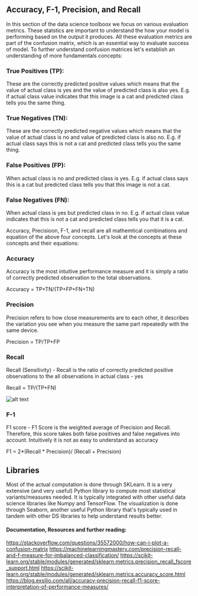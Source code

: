 ## Accuracy, F-1, Precision, and Recall

In this section of the data science toolboox we focus on various evaluation metrics. These statstics are important to understand the how your model is performing based on the output it produces. All these evaluation metrics are part of the confusion matrix, which is an essential way to evaluate success of model. To further understand confusion matrices let's establish an understanding of more fundamentals concepts:

### True Positives (TP):
These are the correctly predicted positive values which means that the value of actual class is yes and the value of predicted class is also yes. E.g. if actual class value indicates that this image is a cat and predicted class tells you the same thing.

### True Negatives (TN):
These are the correctly predicted negative values which means that the value of actual class is no and value of predicted class is also no. E.g. if actual class says this is not a cat and predicted class tells you the same thing.

### False Positives (FP):
When actual class is no and predicted class is yes. E.g. if actual class says this is a cat but predicted class tells you that this image is not a cat.

### False Negatives (FN):
When actual class is yes but predicted class in no. E.g. if actual class value indicates that this is not a cat and predicted class tells you that it is a cat.

Accuracy, Precisioon, F-1, and recall are all mathemtical combinations and equation of the above four concepts. Let's look at the concepts at these concepts and their equations:

### Accuracy
Accuracy is the most intuitive performance measure and it is simply a ratio of correctly predicted observation to the total observations.

Accuracy = TP+TN/(TP+FP+FN+TN)

### Precision
Precision refers to how close measurements are to each other, it describes the variation you see when you measure the same part repeatedly with the same device.  

Precision = TP/TP+FP

### Recall
Recall (Sensitivity) - Recall is the ratio of correctly predicted positive observations to the all observations in actual class - yes

Recall = TP/(TP+FN)

![alt text](https://github.com/Headstorm/data-science-toolbox/blob/statistics/AccuracyAndPrecision.png?raw=true)

### F-1
F1 score - F1 Score is the weighted average of Precision and Recall. Therefore, this score takes both false positives and false negatives into account. Intuitively it is not as easy to understand as accuracy

F1 = 2*(Recall * Precision)/ (Recall + Precision)



## Libraries
Most of the actual computation is done through SKLearn. It is a very extensive (and very useful) Python library to compute most statistical variants/measures needed. It is typically integrated with other useful data science libraries like Numpy and TensorFlow. The visualization is done through Seaborn, another useful Python library that's typically used in tandem with other DS libraries to help understand results better.





#### Documentation, Resources and further reading:
https://stackoverflow.com/questions/35572000/how-can-i-plot-a-confusion-matrix
https://machinelearningmastery.com/precision-recall-and-f-measure-for-imbalanced-classification/
https://scikit-learn.org/stable/modules/generated/sklearn.metrics.precision_recall_fscore_support.html
https://scikit-learn.org/stable/modules/generated/sklearn.metrics.accuracy_score.html
https://blog.exsilio.com/all/accuracy-precision-recall-f1-score-interpretation-of-performance-measures/